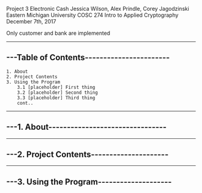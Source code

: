 Project 3 Electronic Cash 
Jessica Wilson, Alex Prindle, Corey Jagodzinski
Eastern Michigan University
COSC 274 Intro to Applied Cryptography
December 7th, 2017

Only customer and bank are implemented

-------------------------------------------
---Table of Contents-----------------------
-------------------------------------------
	1. About
	2. Project Contents
	3. Using the Program
		3.1 [placeholder] First thing
		3.2 [placeholder] Second thing
		3.3 [placeholder] Third thing
		cont..

-------------------------------------------
---1. About--------------------------------
-------------------------------------------


-------------------------------------------
---2. Project Contents---------------------
-------------------------------------------


-------------------------------------------
---3. Using the Program--------------------
-------------------------------------------
